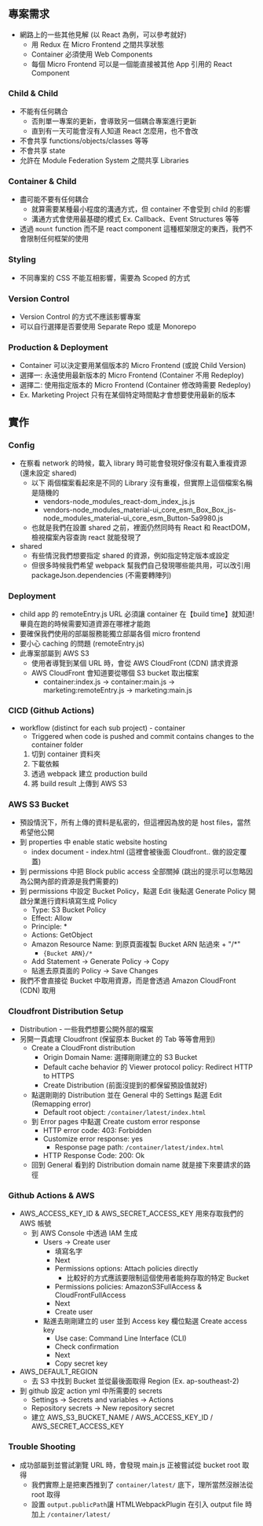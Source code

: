 ## 專案需求

- 網路上的一些其他見解 (以 React 為例，可以參考就好)
  - 用 Redux 在 Micro Frontend 之間共享狀態
  - Container 必須使用 Web Components
  - 每個 Micro Frontend 可以是一個能直接被其他 App 引用的 React Component

### Child & Child

- 不能有任何耦合
  - 否則單一專案的更新，會導致另一個耦合專案進行更新
  - 直到有一天可能會沒有人知道 React 怎麼用，也不會改
- 不會共享 functions/objects/classes 等等
- 不會共享 state
- 允許在 Module Federation System 之間共享 Libraries

### Container & Child

- 盡可能不要有任何耦合
  - 就算需要某種最小程度的溝通方式，但 container 不會受到 child 的影響
  - 溝通方式會使用最基礎的模式 Ex. Callback、Event Structures 等等
- 透過 `mount` function 而不是 react component 這種框架限定的東西，我們不會限制任何框架的使用

### Styling

- 不同專案的 CSS 不能互相影響，需要為 Scoped 的方式

### Version Control

- Version Control 的方式不應該影響專案
- 可以自行選擇是否要使用 Separate Repo 或是 Monorepo

### Production & Deployment

- Container 可以決定要用某個版本的 Micro Frontend (或說 Child Version)
- 選擇一: 永遠使用最新版本的 Micro Frontend (Container 不用 Redeploy)
- 選擇二: 使用指定版本的 Micro Frontend (Container 修改時需要 Redeploy)
- Ex. Marketing Project 只有在某個特定時間點才會想要使用最新的版本

## 實作

### Config

- 在察看 network 的時候，載入 library 時可能會發現好像沒有載入重複資源 (還未設定 shared)
  - 以下 兩個檔案看起來是不同的 Library 沒有重複，但實際上這個檔案名稱是隨機的
    - vendors-node_modules_react-dom_index_js.js
    - vendors-node_modules_material-ui_core_esm_Box_Box_js-node_modules_material-ui_core_esm_Button-5a9980.js
  - 也就是我們在設置 shared 之前，裡面仍然同時有 React 和 ReactDOM，檢視檔案內容查詢 react 就能發現了
- shared
  - 有些情況我們想要指定 shared 的資源，例如指定特定版本或設定
  - 但很多時候我們希望 webpack 幫我們自己發現哪些能共用，可以改引用 packageJson.dependencies (不需要轉陣列)

### Deployment

- child app 的 remoteEntry.js URL 必須讓 container 在【build time】就知道! 畢竟在跑的時候需要知道資源在哪裡才能跑
- 要確保我們使用的部屬服務能獨立部屬各個 micro frontend
- 要小心 caching 的問題 (remoteEntry.js)
- 此專案部屬到 AWS S3
  - 使用者導覽到某個 URL 時，會從 AWS CloudFront (CDN) 請求資源
  - AWS CloudFront 會知道要從哪個 S3 bucket 取出檔案
    - container:index.js -> container:main.js -> marketing:remoteEntry.js -> marketing:main.js

### CICD (Github Actions)

- workflow (distinct for each sub project) - container
  - Triggered when code is pushed and commit contains changes to the container folder
  1. 切到 container 資料夾
  2. 下載依賴
  3. 透過 webpack 建立 production build
  4. 將 build result 上傳到 AWS S3

### AWS S3 Bucket

- 預設情況下，所有上傳的資料是私密的，但這裡因為放的是 host files，當然希望他公開
- 到 properties 中 enable static website hosting
  - index document - index.html (這裡會被後面 Cloudfront.. 做的設定覆蓋)
- 到 permissions 中把 Block public access 全部關掉 (跳出的提示可以忽略因為公開內部的資源是我們需要的)
- 到 permissions 中設定 Bucket Policy，點選 Edit 後點選 Generate Policy 開啟分業進行資料填寫生成 Policy
  - Type: S3 Bucket Policy
  - Effect: Allow
  - Principle: \*
  - Actions: GetObject
  - Amazon Resource Name: 到原頁面複製 Bucket ARN 貼過來 + "/\*"
    - `{Bucket ARN}/*`
  - Add Statement -> Generate Policy -> Copy
  - 貼進去原頁面的 Policy -> Save Changes
- 我們不會直接從 Bucket 中取用資源，而是會透過 Amazon CloudFront (CDN) 取用

### Cloudfront Distribution Setup

- Distribution - 一些我們想要公開外部的檔案
- 另開一頁處理 Cloudfront (保留原本 Bucket 的 Tab 等等會用到)
  - Create a CloudFront distribution
    - Origin Domain Name: 選擇剛剛建立的 S3 Bucket
    - Default cache behavior 的 Viewer protocol policy: Redirect HTTP to HTTPS
    - Create Distribution (前面沒提到的都保留預設值就好)
  - 點選剛剛的 Distribution 並在 General 中的 Settings 點選 Edit (Remapping error)
    - Default root object: `/container/latest/index.html`
  - 到 Error pages 中點選 Create custom error response
    - HTTP error code: 403: Forbidden
    - Customize error response: yes
      - Response page path: `/container/latest/index.html`
    - HTTP Response Code: 200: Ok
  - 回到 General 看到的 Distribution domain name 就是接下來要請求的路徑

### Github Actions & AWS

- AWS_ACCESS_KEY_ID & AWS_SECRET_ACCESS_KEY 用來存取我們的 AWS 帳號
  - 到 AWS Console 中透過 IAM 生成
    - Users -> Create user
      - 填寫名字
      - Next
      - Permissions options: Attach policies directly
        - 比較好的方式應該要限制這個使用者能夠存取的特定 Bucket
      - Permissions policies: AmazonS3FullAccess & CloudFrontFullAccess
      - Next
      - Create user
    - 點進去剛剛建立的 user 並到 Access key 欄位點選 Create access key
      - Use case: Command Line Interface (CLI)
      - Check confirmation
      - Next
      - Copy secret key
- AWS_DEFAULT_REGION
  - 去 S3 中找到 Bucket 並從最後面取得 Region (Ex. ap-southeast-2)
- 到 github 設定 action yml 中所需要的 secrets
  - Settings -> Secrets and variables -> Actions
  - Repository secrets -> New repository secret
  - 建立 AWS_S3_BUCKET_NAME / AWS_ACCESS_KEY_ID / AWS_SECRET_ACCESS_KEY

### Trouble Shooting

- 成功部屬到並嘗試瀏覽 URL 時，會發現 main.js 正被嘗試從 bucket root 取得
  - 我們實際上是把東西推到了 `container/latest/` 底下，理所當然沒辦法從 root 取得
  - 設置 `output.publicPath`讓 HTMLWebpackPlugin 在引入 output file 時加上 `/container/latest/`
